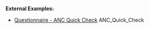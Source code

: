 **External Examples:**

*   [Questionnaire - ANC Quick Check](Questionnaire-anc-quick-check.html) ANC\_Quick\_Check